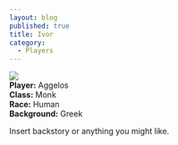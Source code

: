 ```yaml
---
layout: blog
published: true
title: Ivor
category:
  - Players
---
```

![](http://www.polyvore.com/cgi/img-thing?.out=jpg&size=l&tid=43806103)      
**Player:** Aggelos    
**Class:** Monk     
**Race:** Human     
**Background:** Greek     
     
Insert backstory or anything you might like.

